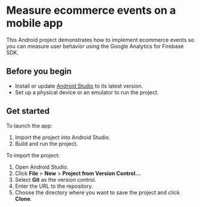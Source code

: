 # Measure ecommerce events on a mobile app

This Android project demonstrates how to implement ecommerce events so you can measure user behavior using the Google Analytics for Firebase SDK.

## Before you begin

* Install or update [Android Studio](https://developer.android.com/studio) to its latest version.
* Set up a physical device or an emulator to run the project.

## Get started

To launch the app:

1. Import the project into Android Studio.
2. Build and run the project.

To import the project:

1. Open Android Studio.
1. Click **File** > **New** > **Project from Version Control...**
2. Select **Git** as the version control.
4. Enter the URL to the repository.
5. Choose the directory where you want to save the project and click **Clone**.
